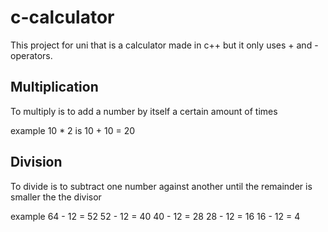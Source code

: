 # c-calculator

This project for uni that is a calculator made in c++ but it only uses + and - operators. 

## Multiplication
To multiply is to add a number by itself a certain amount of times

example
10 * 2 is 
10 + 10 = 20

## Division
To divide is to subtract one number against another until the remainder is smaller the the divisor

example
64 - 12 = 52
52 - 12 = 40
40 - 12 = 28
28 - 12 = 16
16 - 12 = 4 
